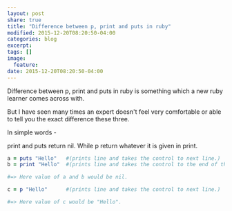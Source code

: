 ```yaml
---
layout: post
share: true
title: "Difference between p, print and puts in ruby"
modified: 2015-12-20T08:20:50-04:00
categories: blog
excerpt:
tags: []
image:
  feature:
date: 2015-12-20T08:20:50-04:00
---
```


Difference between p, print and puts in ruby is something which a new ruby learner comes across with.

But I have seen many times an expert doesn't feel very comfortable or able to tell you the exact difference these three.

In simple words - 

print and puts return nil.
While p return whatever it is given in print. 

```ruby
a = puts "Hello"   #(prints line and takes the control to next line.)
b = print "Hello"  #(prints line and takes the control to the end of the line.)

#=> Here value of a and b would be nil. 

c = p "Hello"      #(prints line and takes the control to next line.)

#=> Here value of c would be "Hello".
```

